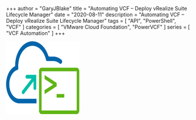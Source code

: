 +++
author = "GaryJBlake"
title = "Automating VCF – Deploy vRealize Suite Lifecycle Manager"
date = "2020-08-11"
description = "Automating VCF – Deploy vRealize Suite Lifecycle Manager"
tags = [
    "API",
    "PowerShell",
    "VCF"
]
categories = [
    "VMware Cloud Foundation",
    "PowerVCF"
]
series = [
    "VCF Automation"
]
+++

<img align="left" width="200" height="200" src="/images/powervcf-color-transparent.webp" style="float:left; padding-right:20px" >

